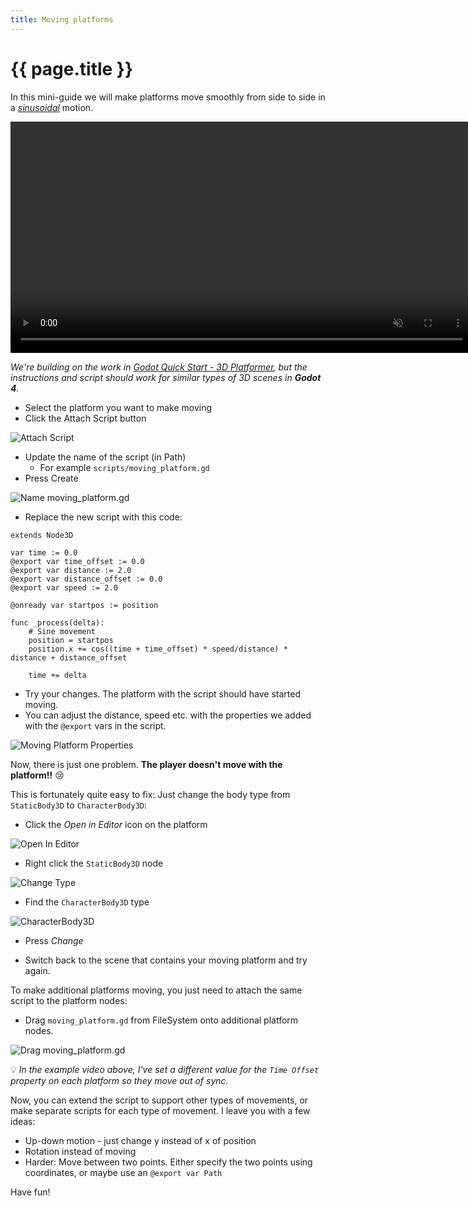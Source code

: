 ```yaml
---
title: Moving platforms
---
```

# {{ page.title }}

In this mini-guide we will make platforms move smoothly from side to side in a [_sinusoidal_](https://en.wikipedia.org/wiki/Sine_wave) motion.

<p><video muted controls width="740px"><source src="res/moving_platforms/example.mp4" type="video/mp4"></video></p>

 *We're building on the work in [Godot Quick Start - 3D Platformer](index.md), but the instructions and script should work for similar types of 3D scenes in **Godot 4**.*

* Select the platform you want to make moving
* Click the Attach Script button

![Attach Script](res/moving_platforms/attach_script.png)

* Update the name of the script (in Path)
  * For example `scripts/moving_platform.gd`
* Press Create

![Name moving_platform.gd](res/moving_platforms/script_name.png)

* Replace the new script with this code:

```gdscript
extends Node3D

var time := 0.0
@export var time_offset := 0.0
@export var distance := 2.0
@export var distance_offset := 0.0
@export var speed := 2.0

@onready var startpos := position

func _process(delta):
	# Sine movement
	position = startpos
	position.x += cos((time + time_offset) * speed/distance) * distance + distance_offset

	time += delta
```

* Try your changes. The platform with the script should have started moving.
* You can adjust the distance, speed etc. with the properties we added with the `@export` vars in the script.

![Moving Platform Properties](res/moving_platforms/properties.png)

Now, there is just one problem. **The player doesn't move with the platform!!** 😢

This is fortunately quite easy to fix: Just change the body type from `StaticBody3D` to `CharacterBody3D`:

* Click the *Open in Editor* icon on the platform

![Open In Editor](res/moving_platforms/open_in_editor.png)

* Right click the `StaticBody3D` node

![Change Type](res/moving_platforms/change_body_type.png)

* Find the `CharacterBody3D` type

![CharacterBody3D](res/moving_platforms/characterbody3d.png)

* Press *Change*

* Switch back to the scene that contains your moving platform and try again.

To make additional platforms moving, you just need to attach the same script to the platform nodes:

* Drag `moving_platform.gd` from FileSystem onto additional platform nodes.

![Drag moving_platform.gd](res/moving_platforms/drag_script.png)

💡 _In the example video above, I've set a different value for the `Time Offset` property on each platform so they move out of sync._

Now, you can extend the script to support other types of movements, or make separate scripts for each type of movement. I leave you with a few ideas:

* Up-down motion - just change y instead of x of position
* Rotation instead of moving
* Harder: Move between two points. Either specify the two points using coordinates, or maybe use an `@export var Path`

Have fun!
